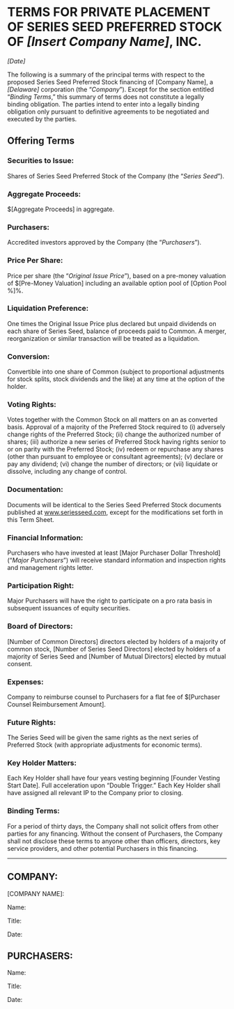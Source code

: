 # TERMS FOR PRIVATE PLACEMENT OF SERIES SEED PREFERRED STOCK OF *[Insert Company Name]*, INC.

*[Date]*

The following is a summary of the principal terms with respect to the proposed Series Seed Preferred Stock financing of [Company Name], a *[Delaware]* corporation (the “_Company_”).  Except for the section entitled “_Binding Terms_,” this summary of terms does not constitute a legally binding obligation.  The parties intend to enter into a legally binding obligation only pursuant to definitive agreements to be negotiated and executed by the parties.

## Offering Terms  

### Securities to Issue:  

Shares of Series Seed Preferred Stock of the Company (the “_Series Seed_”).

### Aggregate Proceeds:	

$[Aggregate Proceeds] in aggregate.

### Purchasers:	

Accredited investors approved by the Company (the “_Purchasers_”).

### Price Per Share:	

Price per share (the “_Original Issue Price_”), based on a pre-money valuation of $[Pre-Money Valuation] including an available option pool of [Option Pool %]%.

### Liquidation Preference:	

One times the Original Issue Price plus declared but unpaid dividends on each share of Series Seed, balance of proceeds paid to Common.  A merger, reorganization or similar transaction will be treated as a liquidation.

### Conversion:	

Convertible into one share of Common (subject to proportional adjustments for stock splits, stock dividends and the like) at any time at the option of the holder.

### Voting Rights:	

Votes together with the Common Stock on all matters on an as converted basis.  Approval of a majority of the Preferred Stock required to (i) adversely change rights of the Preferred Stock; (ii) change the authorized number of shares; (iii) authorize a new series of Preferred Stock having rights senior to or on parity with the Preferred Stock; (iv) redeem or repurchase any shares (other than pursuant to employee or consultant agreements); (v) declare or pay any dividend; (vi) change the number of directors; or (vii) liquidate or dissolve, including any change of control.

### Documentation:	

Documents will be identical to the Series Seed Preferred Stock documents published at www.seriesseed.com, except for the modifications set forth in this Term Sheet.    

### Financial Information:	

Purchasers who have invested at least [Major Purchaser Dollar Threshold] \(“_Major Purchasers_”) will receive standard information and inspection rights and management rights letter.

### Participation Right:	

Major Purchasers will have the right to participate on a pro rata basis in subsequent issuances of equity securities.

### Board of Directors:	

[Number of Common Directors] directors elected by holders of a majority of common stock, [Number of Series Seed Directors] elected by holders of a majority of Series Seed and [Number of Mutual Directors] elected by mutual consent.

### Expenses:	

Company to reimburse counsel to Purchasers for a flat fee of $[Purchaser Counsel Reimbursement Amount].

### Future Rights:	

The Series Seed will be given the same rights as the next series of Preferred Stock (with appropriate adjustments for economic terms).

### Key Holder Matters:	

Each Key Holder shall have four years vesting beginning [Founder Vesting Start Date]. Full acceleration upon “Double Trigger.” Each Key Holder shall have assigned all relevant IP to the Company prior to closing.

### Binding Terms:	

For a period of thirty days, the Company shall not solicit offers from other parties for any financing.  Without the consent of Purchasers, the Company shall not disclose these terms to anyone other than officers, directors, key service providers, and other potential Purchasers in this financing.


------------
 
## COMPANY: 

[COMPANY NAME]:
						
Name:  	

Title: 

Date: 

## PURCHASERS: 	

Name:  	

Title:  

Date:  						 

